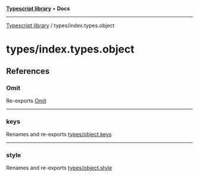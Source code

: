 [**Typescript library**](../../index.md) • **Docs**

***

[Typescript library](../../modules.md) / types/index.types.object

# types/index.types.object

## References

### Omit

Re-exports [Omit](../object/type-aliases/Omit.md)

***

### keys

Renames and re-exports [types/object.keys](../object.keys/index.md)

***

### style

Renames and re-exports [types/object.style](../object.style/index.md)
